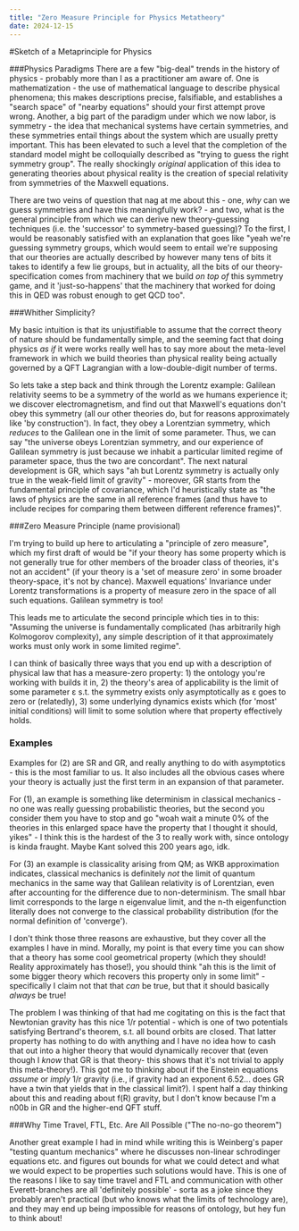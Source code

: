 ```yaml
---
title: "Zero Measure Principle for Physics Metatheory"
date: 2024-12-15
---
```


#Sketch of a Metaprinciple for Physics

###Physics Paradigms
There are a few "big-deal" trends in the history of physics - probably more than I as a practitioner am aware of.  One is mathematization - the use of mathematical language to describe physical phenomena; this makes descriptions precise, falsifiable, and establishes a "search space" of "nearby equations" should your first attempt prove wrong.  Another, a big part of the paradigm under which we now labor, is symmetry - the idea that mechanical systems have certain symmetries, and these symmetries entail things about the system which are usually pretty important.  This has been elevated to such a level that the completion of the standard model might be colloquially described as "trying to guess the right symmetry group".  The really shockingly _original_ application of this idea to generating theories about physical reality is the creation of special relativity from symmetries of the Maxwell equations.

There are two veins of question that nag at me about this - one, _why_ can we guess symmetries and have this meaningfully work? - and two, what is the general principle from which we can derive new theory-guessing techniques (i.e. the 'successor' to symmetry-based guessing)?  To the first, I would be reasonably satisfied with an explanation that goes like "yeah we're guessing symmetry groups, which would seem to entail we're supposing that our theories are actually described by however many tens of bits it takes to identify a few lie groups, but in actuality, all the bits of our theory-specification comes from machinery that we build _on top of_ this symmetry game, and it 'just-so-happens' that the machinery that worked for doing this in QED was robust enough to get QCD too".

###Whither Simplicity?

My basic intuition is that its unjustifiable to assume that the correct theory of nature should be fundamentally simple, and the seeming fact that doing physics _as if_ it were works really well has to say more about the meta-level framework in which we build theories than physical reality being actually governed by a QFT Lagrangian with a low-double-digit number of terms.

So lets take a step back and think through the Lorentz example: Galilean relativity seems to be a symmetry of the world as we humans experience it; we discover electromagnetism, and find out that Maxwell's equations don't obey this symmetry (all our other theories do, but for reasons approximately like 'by construction').  In fact, they obey a Lorentzian symmetry, which _reduces_ to the Galilean one in the limit of some parameter.  Thus, we can say "the universe obeys Lorentzian symmetry, and our experience of Galilean symmetry is just because we inhabit a particular limited regime of parameter space, thus the two are concordant".  The next natural development is GR, which says "ah but Lorentz symmetry is actually only true in the weak-field limit of gravity" - moreover, GR starts from the fundamental principle of covariance, which I'd heuristically state as "the laws of physics are the same in all reference frames (and thus have to include recipes for comparing them between different reference frames)".

###Zero Measure Principle (name provisional)

I'm trying to build up here to articulating a "principle of zero measure", which my first draft of would be "if your theory has some property which is not generally true for other members of the broader class of theories, it's not an accident" (if your theory is a 'set of measure zero' in some broader theory-space, it's not by chance).  Maxwell equations' Invariance under Lorentz transformations is a property of measure zero in the space of all such equations.  Galilean symmetry is too!

This leads me to articulate the second principle which ties in to this: "Assuming the universe is fundamentally complicated (has arbitrarily high Kolmogorov complexity), any simple description of it that approximately works must only work in some limited regime".

I can think of basically three ways that you end up with a description of physical law that has a measure-zero property: 1) the ontology you're working with builds it in, 2) the theory's area of applicability is the limit of some parameter ε s.t. the symmetry exists only asymptotically as ε goes to zero or (relatedly), 3) some underlying dynamics exists which (for 'most' initial conditions) will limit to some solution where that property effectively holds.

### Examples

Examples for (2) are SR and GR, and really anything to do with asymptotics - this is the most familiar to us.  It also includes all the obvious cases where your theory is actually just the first term in an expansion of that parameter.

For (1), an example is something like determinism in classical mechanics - no one was really guessing probabilistic theories, but the second you consider them you have to stop and go "woah wait a minute 0% of the theories in this enlarged space have the property that I thought it should, yikes" - I think this is the hardest of the 3 to really work with, since ontology is kinda fraught.  Maybe Kant solved this 200 years ago, idk.

For (3) an example is classicality arising from QM; as WKB approximation indicates, classical mechanics is definitely _not_ the limit of quantum mechanics in the same way that Galilean relativity is of Lorentzian, even after accounting for the difference due to non-determinism.  The small hbar limit corresponds to the large n eigenvalue limit, and the n-th eigenfunction literally does not converge to the classical probability distribution (for the normal definition of 'converge').

I don't think those three reasons are exhaustive, but they cover all the examples I have in mind.
Morally, my point is that every time you can show that a theory has some cool geometrical property (which they should!  Reality approximately has those!), you should think "ah this is the limit of some bigger theory which recovers this property only in some limit" - specifically I claim not that that _can_ be true, but that it should basically _always_ be true!

The problem I was thinking of that had me cogitating on this is the fact that Newtonian gravity has this nice 1/r potential - which is one of two potentials satisfying Bertrand's theorem, s.t. all bound orbits are closed.  That latter property has nothing to do with anything and I have no idea how to cash that out into a higher theory that would dynamically recover that (even though I _know_ that GR is that theory- this shows that it's not trivial to apply this meta-theory!).  This got me to thinking about if the Einstein equations _assume_ or _imply_ 1/r gravity (i.e., if gravity had an exponent 6.52... does GR have a twin that yields that in the classical limit?).  I spent half a day thinking about this and reading about f(R) gravity, but I don't know because I'm a n00b in GR and the higher-end QFT stuff.

###Why Time Travel, FTL, Etc. Are All Possible ("The no-no-go theorem")

Another great example I had in mind while writing this is Weinberg's paper "testing quantum mechanics" where he discusses non-linear schrodinger equations etc. and figures out bounds for what we could detect and what we would expect to be properties such solutions would have.  This is one of the reasons I like to say time travel and FTL and communication with other Everett-branches are all 'definitely possible' - sorta as a joke since they probably aren't practical (but who knows what the limits of technology are), and they may end up being impossible for reasons of ontology, but hey fun to think about!
